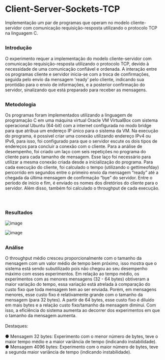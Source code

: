 # Client-Server-Sockets-TCP
Implementação um par de programas que operam no modelo cliente-servidor com comunicação requisição-resposta utilizando o protocolo TCP na linguagem C.

##

<h3>Introdução</h3>

O experimento requer a implementação do modelo cliente-servidor com comunicação requisição-resposta
utilizando o protocolo TCP, devido à necessidade de uma comunicação confiável e ordenada. A interação entre
os programas cliente e servidor inicia-se com a troca de confirmações, seguida pelo envio da mensagem
'ready' pelo cliente, indicando sua prontidão para o envio de informações, e a posterior confirmação do
servidor, sinalizando que está preparado para receber as mensagens.

##

<h3>Metodologia</h3>

Os programas foram implementados utilizando a linguagem de programação C em uma máquina virtual
Oracle VM VirtualBox com sistema operacional Ubuntu (64-bit) com a internet configurada no modo bridge
para que atribua um endereço IP único para o sistema da VM. Na execução do programa, é possível criar uma
conexão utilizando endereço IPv4 ou IPv6, para isso, foi configurado para que o servidor escute os dois tipos
de endereços para concluir a conexão com o cliente.
Para a análise de desempenho, foi criado um laço com seis repetições no programa do cliente para cada
tamanho de mensagem. Esse laço foi necessário para utilizar a mesma conexão criada desde a inicialização do
programa. Para cada execução do cliente, foi calculado o tempo (utilizando o gettimeofday) percorrido em
segundos entre o primeiro envio da mensagem “ready” até a chegada da última mensagem de confirmação
“bye” do servidor. Entre o período de início e fim, é enviado os nomes dos diretórios do cliente para o servidor.
Além disso, também foi calculado o throughput de cada execução.

</br>

##

<h3>Resultados</h3>

![image](https://github.com/user-attachments/assets/626519ae-cd2c-4d00-a71b-217139e44382)

![image](https://github.com/user-attachments/assets/2cef9382-4157-4847-96fc-186dbbafc92e) 

##

<h3>Análise</h3>

O throughput médio cresceu proporcionalmente com o tamanho da mensagem com um valor médio de tempo
bem próximo, isso mostra que o sistema está sendo subutilizado pois não chegou ao seu desempenho máximo
com esses experimentos. Em relação ao tempo médio, os experimentos com as menores mensagens (32 - 64
bytes) obtiveram a maior variação do tempo, essa variação está atrelada à comparação do custo fixo que toda
mensagem tem ao ser enviada. Porém, em mensagens menores, esse custo fixo é relativamente grande com o
tamanho da mensagem (para 32 bytes). A partir de 64 bytes, esse custo fixo é diluído em mais bytes e a
relação custo fixo/tamanho da mensagem diminui. Com isso, a eficiência do sistema aumenta ao decorrer dos
experimentos em que o tamanho da mensagem aumenta.
</br>
</br>
Destaques:
</br>
</br>
● Mensagem 32 bytes: Experimento com o menor número de bytes, teve o maior tempo médio e a
maior variância de tempo (indicando instabilidade).
</br>
● Mensagem 4096 bytes: Experimento com o maior número de bytes, teve a segunda maior variância
de tempo (indicando instabilidade).
